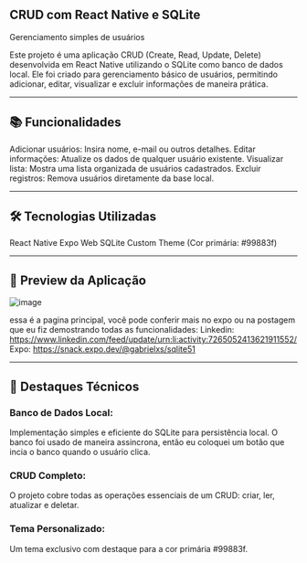 ## CRUD com React Native e SQLite
Gerenciamento simples de usuários


Este projeto é uma aplicação CRUD (Create, Read, Update, Delete) desenvolvida em React Native utilizando o SQLite como banco de dados local. Ele foi criado para gerenciamento básico de usuários, permitindo adicionar, editar, visualizar e excluir informações de maneira prática.

---

## 📚 Funcionalidades
Adicionar usuários: Insira nome, e-mail ou outros detalhes.
Editar informações: Atualize os dados de qualquer usuário existente.
Visualizar lista: Mostra uma lista organizada de usuários cadastrados.
Excluir registros: Remova usuários diretamente da base local.

---

## 🛠 Tecnologias Utilizadas
React Native
Expo Web
SQLite
Custom Theme (Cor primária: #99883f)

---

## 📸 Preview da Aplicação
![image](https://github.com/user-attachments/assets/6cbc99bb-cb54-46dd-9c05-97d2577a9734)


essa é a pagina principal, você pode conferir mais no expo ou na postagem que eu fiz demostrando todas as funcionalidades:
Linkedin: https://www.linkedin.com/feed/update/urn:li:activity:7265052413621911552/
Expo: https://snack.expo.dev/@gabrielxs/sqlite51

---

## 🌟 Destaques Técnicos

### Banco de Dados Local:
Implementação simples e eficiente do SQLite para persistência local. O banco foi usado de maneira assincrona, então eu coloquei um botão que incia o banco quando o usuário clica.

### CRUD Completo:
O projeto cobre todas as operações essenciais de um CRUD: criar, ler, atualizar e deletar.

### Tema Personalizado:
Um tema exclusivo com destaque para a cor primária #99883f.

